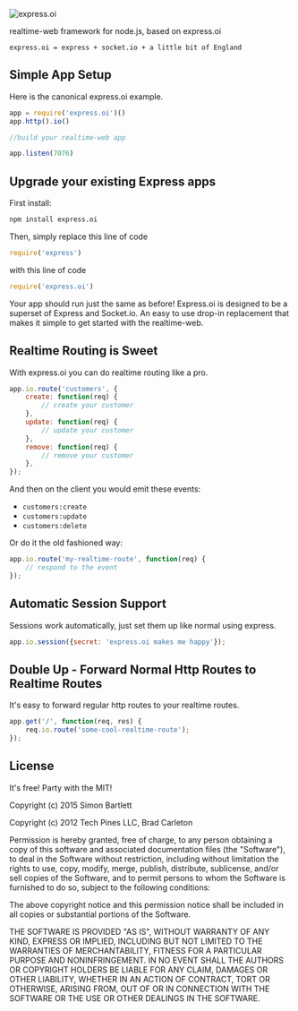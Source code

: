 ![express.oi](http://i.imgur.com/zzZLudd.png)

realtime-web framework for node.js, based on express.oi

```
express.oi = express + socket.io + a little bit of England
```

## Simple App Setup

Here is the canonical express.oi example.

```javascript
app = require('express.oi')()
app.http().io()

//build your realtime-web app

app.listen(7076)
```

## Upgrade your existing Express apps

First install:

```bash
npm install express.oi
```

Then, simply replace this line of code

```javascript
require('express')
```

with this line of code

```javascript
require('express.oi')
```

Your app should run just the same as before!  Express.oi is designed to be a superset of Express and Socket.io.  An easy to use drop-in replacement that makes it simple to get started with the realtime-web.

## Realtime Routing is Sweet

With express.oi you can do realtime routing like a pro.

```js
app.io.route('customers', {
    create: function(req) {
        // create your customer
    },
    update: function(req) {
        // update your customer
    },
    remove: function(req) {
        // remove your customer
    },
});
```

And then on the client you would emit these events:

* `customers:create`
* `customers:update`
* `customers:delete`

Or do it the old fashioned way:

```js
app.io.route('my-realtime-route', function(req) {
    // respond to the event
});
```

## Automatic Session Support

Sessions work automatically, just set them up like normal using express.

```js
app.io.session({secret: 'express.oi makes me happy'});
```

## Double Up - Forward Normal Http Routes to Realtime Routes

It's easy to forward regular http routes to your realtime routes.

```js
app.get('/', function(req, res) {
    req.io.route('some-cool-realtime-route');
});
```



## License
It's free! Party with the MIT!

Copyright (c) 2015 Simon Bartlett

Copyright (c) 2012 Tech Pines LLC, Brad Carleton


Permission is hereby granted, free of charge, to any person obtaining a copy of this software and associated documentation files (the "Software"), to deal in the Software without restriction, including without limitation the rights to use, copy, modify, merge, publish, distribute, sublicense, and/or sell copies of the Software, and to permit persons to whom the Software is furnished to do so, subject to the following conditions:

The above copyright notice and this permission notice shall be included in all copies or substantial portions of the Software.

THE SOFTWARE IS PROVIDED "AS IS", WITHOUT WARRANTY OF ANY KIND, EXPRESS OR IMPLIED, INCLUDING BUT NOT LIMITED TO THE WARRANTIES OF MERCHANTABILITY, FITNESS FOR A PARTICULAR PURPOSE AND NONINFRINGEMENT. IN NO EVENT SHALL THE AUTHORS OR COPYRIGHT HOLDERS BE LIABLE FOR ANY CLAIM, DAMAGES OR OTHER LIABILITY, WHETHER IN AN ACTION OF CONTRACT, TORT OR OTHERWISE, ARISING FROM, OUT OF OR IN CONNECTION WITH THE SOFTWARE OR THE USE OR OTHER DEALINGS IN THE SOFTWARE.
